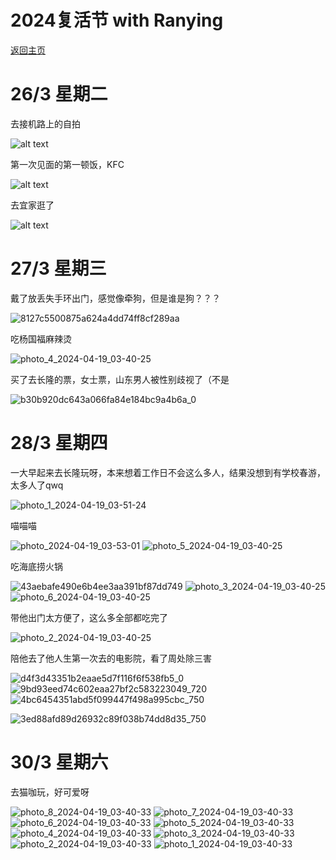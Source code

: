 <style>@import url(/assets/main.css)</style>

# 2024复活节 with Ranying

[返回主页](README.md)

# 26/3 星期二 

去接机路上的自拍

![alt text](/assets/b9423967fc8c5c790596f83916b3c39d_720.png)

第一次见面的第一顿饭，KFC

![alt text](/assets/341e8495f3803e9d7d3f18f114e4d757.png)

去宜家逛了

![alt text](/assets/2c5cb5b15627f49fe3df3e6c3d9d1fef_720.png)

# 27/3 星期三

戴了放丢失手环出门，感觉像牵狗，但是谁是狗？？？

![8127c5500875a624a4dd74ff8cf289aa](/assets/8127c5500875a624a4dd74ff8cf289aa.png)

吃杨国福麻辣烫

![photo_4_2024-04-19_03-40-25](/assets/photo_4_2024-04-19_03-40-25.jpg)

买了去长隆的票，女士票，山东男人被性别歧视了（不是

![b30b920dc643a066fa84e184bc9a4b6a_0](/assets/b30b920dc643a066fa84e184bc9a4b6a_0_pho8tnznh.png)

# 28/3 星期四

一大早起来去长隆玩呀，本来想着工作日不会这么多人，结果没想到有学校春游，太多人了qwq

![photo_1_2024-04-19_03-51-24](/assets/photo_1_2024-04-19_03-51-24.jpg)

喵喵喵

![photo_2024-04-19_03-53-01](/assets/photo_2024-04-19_03-53-01.jpg)
![photo_5_2024-04-19_03-40-25](/assets/photo_5_2024-04-19_03-40-25.jpg)


吃海底捞火锅

![43aebafe490e6b4ee3aa391bf87dd749](/assets/43aebafe490e6b4ee3aa391bf87dd749.png)
![photo_3_2024-04-19_03-40-25](/assets/photo_3_2024-04-19_03-40-25.jpg)
![photo_6_2024-04-19_03-40-25](/assets/photo_6_2024-04-19_03-40-25.jpg)

带他出门太方便了，这么多全部都吃完了

![photo_2_2024-04-19_03-40-25](/assets/photo_2_2024-04-19_03-40-25.jpg)

陪他去了他人生第一次去的电影院，看了周处除三害

![d4f3d43351b2eaae5d7f116f6f538fb5_0](/assets/d4f3d43351b2eaae5d7f116f6f538fb5_0.png)
![9bd93eed74c602eaa27bf2c583223049_720](/assets/9bd93eed74c602eaa27bf2c583223049_720.png)
![4bc6454351abd5f099447f498a995cbc_750](/assets/4bc6454351abd5f099447f498a995cbc_750.png)

![3ed88afd89d26932c89f038b74dd8d35_750](/assets/3ed88afd89d26932c89f038b74dd8d35_750.png)

# 30/3 星期六

去猫咖玩，好可爱呀

![photo_8_2024-04-19_03-40-33](/assets/photo_8_2024-04-19_03-40-33.jpg)
![photo_7_2024-04-19_03-40-33](/assets/photo_7_2024-04-19_03-40-33.jpg)
![photo_6_2024-04-19_03-40-33](/assets/photo_6_2024-04-19_03-40-33.jpg)
![photo_5_2024-04-19_03-40-33](/assets/photo_5_2024-04-19_03-40-33.jpg)
![photo_4_2024-04-19_03-40-33](/assets/photo_4_2024-04-19_03-40-33.jpg)
![photo_3_2024-04-19_03-40-33](/assets/photo_3_2024-04-19_03-40-33.jpg)
![photo_2_2024-04-19_03-40-33](/assets/photo_2_2024-04-19_03-40-33.jpg)
![photo_1_2024-04-19_03-40-33](/assets/photo_1_2024-04-19_03-40-33.jpg)


